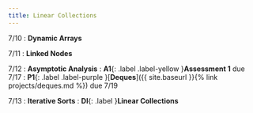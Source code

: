 ```yaml
---
title: Linear Collections
---
```


7/10
: **Dynamic Arrays**

7/11
: **Linked Nodes**

7/12
: **Asymptotic Analysis**
: **A1**{: .label .label-yellow }**Assessment 1** due 7/17
: **P1**{: .label .label-purple }[**Deques**]({{ site.baseurl }}{% link projects/deques.md %}) due 7/19

7/13
: **Iterative Sorts**
: **DI**{: .label }**Linear Collections**
